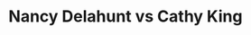 ---
title: Nancy Delahunt vs Cathy King
player1:
  name: Delahunt, Nancy
  percent: 85
  wins: 5
  losses: 1
player2:
  name: King, Cathy
  percent: 72
  wins: 1
  losses: 5
games:
- player1:
    team: NS
    position: Lead
    percent: 86
    win: 0
    loss: 1
  player2:
    team: AB
    position: Fourth
    percent: 70
    win: 1
    loss: 0
  event: Hearts
  year: 1997
  draw: Round Robin(10)
  score: AB 6 - NS 5
- player1:
    team: NS
    position: Lead
    percent: 88
    win: 1
    loss: 0
  player2:
    team: CA
    position: Fourth
    percent: 68
    win: 0
    loss: 1
  event: Hearts
  year: 1999
  draw: Round Robin(8)
  score: NS 11 - CA 3
- player1:
    team: NS
    position: Lead
    percent: 85
    win: 1
    loss: 0
  player2:
    team: CA
    position: Fourth
    percent: 72
    win: 0
    loss: 1
  event: Hearts
  year: 1999
  draw: Final(21)
  score: CA 4 - NS 6
- player1:
    team: CA
    position: Lead
    percent: 86
    win: 1
    loss: 0
  player2:
    team: AB
    position: Fourth
    percent: 80
    win: 0
    loss: 1
  event: Hearts
  year: 2002
  draw: Round Robin(6)
  score: CA 6 - AB 5
- player1:
    team: CA
    position: Lead
    percent: 85
    win: 1
    loss: 0
  player2:
    team: AB
    position: Fourth
    percent: 73
    win: 0
    loss: 1
  event: Hearts
  year: 2005
  draw: Round Robin(6)
  score: CA 9 - AB 8
- player1:
    team: NS
    position: Lead
    percent: 82
    win: 1
    loss: 0
  player2:
    team: AB
    position: Fourth
    percent: 66
    win: 0
    loss: 1
  event: Hearts
  year: 2006
  draw: Round Robin(1)
  score: NS 8 - AB 2
- player1:
    team: JON
    position: Lead
    percent: 85
    win: 1
    loss: 0
  player2:
    team: KIN
    position: Fourth
    percent: 69
    win: 0
    loss: 1
  event: Trials (Women)
  year: 2001
  draw: Round Robin(4)
  score: JON 8 - KIN 1
---